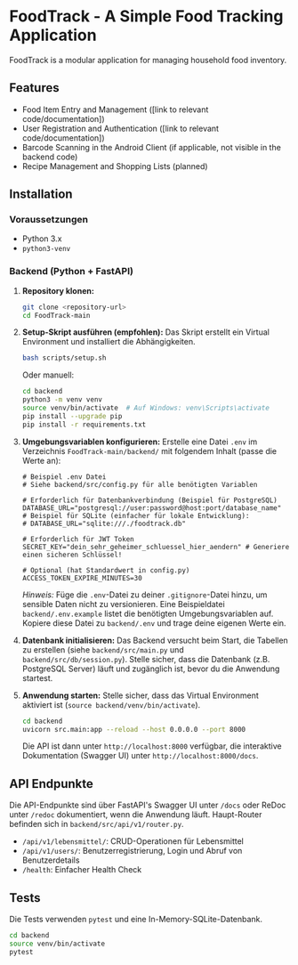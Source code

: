 # FoodTrack - A Simple Food Tracking Application

FoodTrack is a modular application for managing household food inventory.

## Features
- Food Item Entry and Management ([link to relevant code/documentation])
- User Registration and Authentication ([link to relevant code/documentation])
- Barcode Scanning in the Android Client (if applicable, not visible in the backend code)
- Recipe Management and Shopping Lists (planned)

## Installation

### Voraussetzungen
- Python 3.x
- `python3-venv`

### Backend (Python + FastAPI)

1.  **Repository klonen:**
    ```bash
    git clone <repository-url>
    cd FoodTrack-main
    ```

2.  **Setup-Skript ausführen (empfohlen):**
    Das Skript erstellt ein Virtual Environment und installiert die Abhängigkeiten.
    ```bash
    bash scripts/setup.sh
    ```
    Oder manuell:
    ```bash
    cd backend
    python3 -m venv venv
    source venv/bin/activate  # Auf Windows: venv\Scripts\activate
    pip install --upgrade pip
    pip install -r requirements.txt
    ```

3.  **Umgebungsvariablen konfigurieren:**
    Erstelle eine Datei `.env` im Verzeichnis `FoodTrack-main/backend/` mit folgendem Inhalt (passe die Werte an):
    ```dotenv
    # Beispiel .env Datei
    # Siehe backend/src/config.py für alle benötigten Variablen

    # Erforderlich für Datenbankverbindung (Beispiel für PostgreSQL)
    DATABASE_URL="postgresql://user:password@host:port/database_name"
    # Beispiel für SQLite (einfacher für lokale Entwicklung):
    # DATABASE_URL="sqlite:///./foodtrack.db"

    # Erforderlich für JWT Token
    SECRET_KEY="dein_sehr_geheimer_schluessel_hier_aendern" # Generiere einen sicheren Schlüssel!

    # Optional (hat Standardwert in config.py)
    ACCESS_TOKEN_EXPIRE_MINUTES=30
    ```
    *Hinweis:* Füge die `.env`-Datei zu deiner `.gitignore`-Datei hinzu, um sensible Daten nicht zu versionieren. Eine Beispieldatei `backend/.env.example` listet die benötigten Umgebungsvariablen auf. Kopiere diese Datei zu `backend/.env` und trage deine eigenen Werte ein.

4.  **Datenbank initialisieren:**
    Das Backend versucht beim Start, die Tabellen zu erstellen (siehe `backend/src/main.py` und `backend/src/db/session.py`). Stelle sicher, dass die Datenbank (z.B. PostgreSQL Server) läuft und zugänglich ist, bevor du die Anwendung startest.

5.  **Anwendung starten:**
    Stelle sicher, dass das Virtual Environment aktiviert ist (`source backend/venv/bin/activate`).
    ```bash
    cd backend
    uvicorn src.main:app --reload --host 0.0.0.0 --port 8000
    ```
    Die API ist dann unter `http://localhost:8000` verfügbar, die interaktive Dokumentation (Swagger UI) unter `http://localhost:8000/docs`.

## API Endpunkte
Die API-Endpunkte sind über FastAPI's Swagger UI unter `/docs` oder ReDoc unter `/redoc` dokumentiert, wenn die Anwendung läuft. Haupt-Router befinden sich in `backend/src/api/v1/router.py`.

- `/api/v1/lebensmittel/`: CRUD-Operationen für Lebensmittel
- `/api/v1/users/`: Benutzerregistrierung, Login und Abruf von Benutzerdetails
- `/health`: Einfacher Health Check

## Tests
Die Tests verwenden `pytest` und eine In-Memory-SQLite-Datenbank.
```bash
cd backend
source venv/bin/activate
pytest